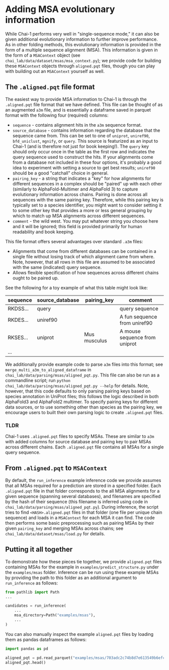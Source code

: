 # Adding MSA evolutionary information

While Chai-1 performs very well in "single-sequence mode," it can also be given additional evolutionary information to further improve performance. As in other folding methods, this evolutionary information is provided in the form of a multiple sequence alignment (MSA). This information is given in the form of a `MSAContext` object (see `chai_lab/data/dataset/msas/msa_context.py`); we provide code for building these `MSAContext` objects through `aligned.pqt` files, though you can play with building out an `MSAContext` yourself as well. 

## The `.aligned.pqt` file format

The easiest way to provide MSA information to Chai-1 is through the `.aligned.pqt` file format that we have defined. This file can be thought of as an augmented `a3m` file, and is essentially a dataframe saved in parquet format with the following four (required) columns:

- `sequence` - contains alignment hits in the `a3m` sequence format. 
- `source_database` - contains information regarding the database that the sequence came from. This can be set to one of `uniprot`, `uniref90`, `bfd_uniclust`, `mgnify`, or `query`. This source is featurized as an input to Chai-1 (and is therefore not just for book keeping!). The `query` key should only occur once in the table as the first row and indicates the query sequence used to construct the hits. If your alignments come from a database not included in these four options, it's probably a good idea to experiment with setting a source to get best results; `uniref90` should be a good "catchall" choice in general. 
- `pairing_key` - a string that indicates a "key" for how alignments for different sequences in a complex should be "paired" up with each other (similarly to AlphaFold-Multimer and AlphaFold 3) to capture evolutionary information across chains. Pairing is done across all sequences with the same pairing key. Therefore, while this pairing key is typically set to a species identifier, you might want to consider setting it to some other key that provides a more or less general grouping by which to match up MSA alignments across different sequences. 
- `comment` - the wild west. You may put whatever string you choose here and it will be ignored; this field is provided primarily for human readability and book keeping. 

This file format offers several advantages over standard `.a3m` files:
- Alignments that come from different databases can be contained in a single file without losing track of which alignment came from where. Note, however, that all rows in this file are assumed to be associated with the same (indicated) query sequence. 
- Allows flexible specification of how sequences across different chains ought to be paired up.

See the following for a toy example of what this table might look like:

| sequence | source_database | pairing_key  | comment                       |
| -------- | --------------- | ------------ | ----------------------------- |
| RKDSS... | query           |              | query sequence                |
| RKDES... | uniref90        |              | A fun sequence from uniref90  |
| RKSES... | uniprot         | Mus musculus | A mouse sequence from uniprot |
| ...      |

We additionally provide example code to parse `a3m` files into this format; see `merge_multi_a3m_to_aligned_dataframe` in `chai_lab/data/parsing/msas/aligned_pqt.py`. This file can also be run as a commandline script; run `python chai_lab/data/parsing/msas/aligned_pqt.py --help` for details. Note, however, that this code defaults to only parsing pairing keys based on species annotation in UniProt files; this follows the logic described in both AlphaFold3 and AlphaFold2 multimer. To specify pairing keys for different data sources, or to use something other than species as the pairing key, we encourage users to built their own parsing logic to create `.aligned.pqt` files.

### TLDR

Chai-1 uses `.aligned.pqt` files to specify MSAs. These are similar to `a3m` with added columns for source database and pairing key to pair MSAs across different chains. Each `.aligned.pqt` file contains all MSAs for a single query sequence. 

## From `.aligned.pqt` to `MSAContext`

By default, the `run_inference` example inference code we provide assumes that all MSAs required for a prediction are stored in a specified folder. Each `.aligned.pqt` file in that folder corresponds to the all MSA alignments for a given sequence (spanning several databases), and filenames are specified by the hash of their sequence (this filename is inferred using code in `chai_lab/data/parsing/msas/aligned_pqt.py`). During inference, the script tries to find `<HASH>.aligned.pqt` files in that folder (one file per unique chain sequence) and loads in a `MSAContext` for each MSA it can find. The code then performs some basic preprocessing such as pairing MSAs by their given `pairing_key` and merging MSAs across chains; see `chai_lab/data/dataset/msas/load.py` for details. 

## Putting it all together

To demonstrate how these pieces tie together, we provide `aligned.pqt` files containing MSAs for the example in `examples/predict_structure.py` under the `examples/msas` folder. Inference can be run using these example MSAs by providing the path to this folder as an additional argument to `run_inference` as follows:

```python
from pathlib import Path
...

candidates = run_inference(
    ...
    msa_directory=Path("examples/msas"),
    ...
)
```

You can also manually inspect the example `aligned.pqt` files by loading them as pandas dataframes as follows:

```python
import pandas as pd

aligned_pqt = pd.read_parquet("examples/msas/703adc2c74b8d7e613549b6efcf37126da7963522dc33852ad3c691eef1da06f.aligned.pqt")
aligned_pqt.head()
```